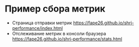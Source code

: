 # Пример сбора метрик
- Страница отправки метрик https://fape26.github.io/shri-performance/index.html
- Отслеживание метрик в консоли браузера https://fape26.github.io/shri-performance/stats.html

